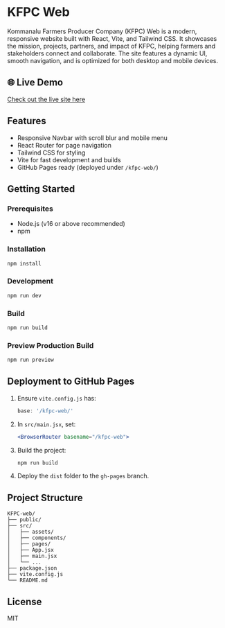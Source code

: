 

# KFPC Web

Kommanalu Farmers Producer Company (KFPC) Web is a modern, responsive website built with React, Vite, and Tailwind CSS. It showcases the mission, projects, partners, and impact of KFPC, helping farmers and stakeholders connect and collaborate. The site features a dynamic UI, smooth navigation, and is optimized for both desktop and mobile devices.

## 🌐 Live Demo
[Check out the live site here](https://soorajjain.github.io/kfpc-web/)

## Features
- Responsive Navbar with scroll blur and mobile menu
- React Router for page navigation
- Tailwind CSS for styling
- Vite for fast development and builds
- GitHub Pages ready (deployed under `/kfpc-web/`)

## Getting Started

### Prerequisites
- Node.js (v16 or above recommended)
- npm

### Installation
```bash
npm install
```

### Development
```bash
npm run dev
```

### Build
```bash
npm run build
```

### Preview Production Build
```bash
npm run preview
```

## Deployment to GitHub Pages
1. Ensure `vite.config.js` has:
	```js
	base: '/kfpc-web/'
	```
2. In `src/main.jsx`, set:
	```jsx
	<BrowserRouter basename="/kfpc-web">
	```
3. Build the project:
	```bash
	npm run build
	```
4. Deploy the `dist` folder to the `gh-pages` branch.

## Project Structure
```
KFPC-web/
├── public/
├── src/
│   ├── assets/
│   ├── components/
│   ├── pages/
│   ├── App.jsx
│   ├── main.jsx
│   └── ...
├── package.json
├── vite.config.js
└── README.md
```

## License
MIT
